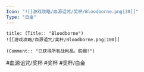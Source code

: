 ```yaml
---
Icon: "![[游戏攻略/血源诅咒/奖杯/Bloodborne.png|30]]"
Type: "白金"
---
```

```ad-common-platinum-trophy
title: (Title:: "Bloodborne")
![[游戏攻略/血源诅咒/奖杯/Bloodborne.png|100]]

(Comment:: "已获得所有战利品。脱帽!")
```

#血源诅咒/奖杯 #奖杯 #奖杯/白金
